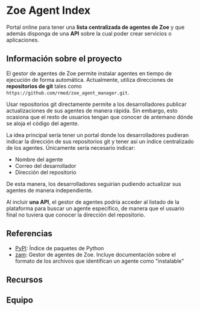 # Zoe Agent Index

Portal online para tener una **lista centralizada de agentes de Zoe** y que
además disponga de una **API** sobre la cual poder crear servicios
o aplicaciones.

## Información sobre el proyecto

El gestor de agentes de Zoe permite instalar agentes en
tiempo de ejecución de forma automática. Actualmente, utiliza direcciones de
**repositorios de git** tales como
`https://github.com/rmed/zoe_agent_manager.git`.

Usar repositorios git directamente permite a los desarrolladores publicar
actualizaciones de sus agentes de manera rápida. Sin embargo, esto ocasiona que
el resto de usuarios tengan que conocer de antemano dónde se aloja el código
del agente.

La idea principal sería tener un portal donde los desarrolladores pudieran
indicar la dirección de sus repositorios git y tener así un índice centralizado
de los agentes. Únicamente sería necesario indicar:

- Nombre del agente
- Correo del desarrollador
- Dirección del repositorio

De esta manera, los desarrolladores seguirían pudiendo actualizar sus agentes
de manera independiente.

Al incluir **una API**, el gestor de agentes podría acceder al listado de la
plataforma para buscar un agente específico, de manera que el usuario final no
tuviera que conocer la dirección del repositorio.

## Referencias

- [PyPI](https://pypi.python.org/pypi): Índice de paquetes de Python
- [zam](https://github.com/rmed/zoe_agent_manager): Gestor de agentes de Zoe.
  Incluye documentación sobre el formato de los archivos que identifican un
  agente como "instalable"

## Recursos

## Equipo
